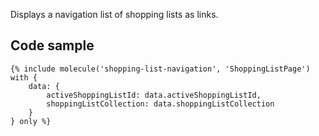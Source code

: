 Displays a navigation list of shopping lists as links.

## Code sample 

```
{% include molecule('shopping-list-navigation', 'ShoppingListPage') with {
    data: {
        activeShoppingListId: data.activeShoppingListId,
        shoppingListCollection: data.shoppingListCollection
    }
} only %}
```

